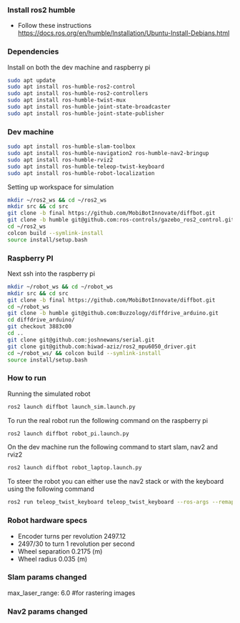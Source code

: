 ### Install ros2 humble
- Follow these instructions https://docs.ros.org/en/humble/Installation/Ubuntu-Install-Debians.html
### Dependencies
Install on both the dev machine and raspberry pi
```bash
sudo apt update
sudo apt install ros-humble-ros2-control
sudo apt install ros-humble-ros2-controllers
sudo apt install ros-humble-twist-mux
sudo apt install ros-humble-joint-state-broadcaster
sudo apt install ros-humble-joint-state-publisher
```

### Dev machine
```bash
sudo apt install ros-humble-slam-toolbox
sudo apt install ros-humble-navigation2 ros-humble-nav2-bringup
sudo apt install ros-humble-rviz2
sudo apt install ros-humble-teleop-twist-keyboard
sudo apt install ros-humble-robot-localization
```
Setting up workspace for simulation
```bash
mkdir ~/ros2_ws && cd ~/ros2_ws
mkdir src && cd src
git clone -b final https://github.com/MobiBotInnovate/diffbot.git
git clone -b humble git@github.com:ros-controls/gazebo_ros2_control.git
cd ~/ros2_ws
colcon build --symlink-install
source install/setup.bash
```
### Raspberry PI
Next ssh into the raspberry pi 
```bash
mkdir ~/robot_ws && cd ~/robot_ws
mkdir src && cd src
git clone -b final https://github.com/MobiBotInnovate/diffbot.git
cd ~/robot_ws
git clone -b humble git@github.com:Buzzology/diffdrive_arduino.git
cd diffdrive_arduino/
git checkout 3883c00
cd ..
git clone git@github.com:joshnewans/serial.git
git clone git@github.com:hiwad-aziz/ros2_mpu6050_driver.git
cd ~/robot_ws/ && colcon build --symlink-install 
source install/setup.bash
```
### How to run
Running the simulated robot
```bash
ros2 launch diffbot launch_sim.launch.py
```
To run the real robot run the following command on the raspberry pi
```bash
ros2 launch diffbot robot_pi.launch.py
```
On the dev machine run the following command to start slam, nav2 and rviz2
```bash
ros2 launch diffbot robot_laptop.launch.py
```
To steer the robot you can either use the nav2 stack or with the keyboard using the following command
```bash
ros2 run teleop_twist_keyboard teleop_twist_keyboard --ros-args --remap cmd_vel:=key_cmd_vel
```
### Robot hardware specs
- Encoder turns per revolution 2497.12
- 2497/30 to turn 1 revolution per second
- Wheel separation 0.2175 (m)
- Wheel radius 0.035 (m)

### Slam params changed
max_laser_range: 6.0 #for rastering images

### Nav2 params changed

